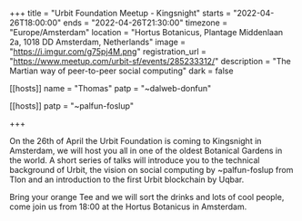 +++
title = "Urbit Foundation Meetup - Kingsnight"
starts = "2022-04-26T18:00:00"
ends = "2022-04-26T21:30:00"
timezone = "Europe/Amsterdam"
location = "Hortus Botanicus, Plantage Middenlaan 2a, 1018 DD Amsterdam, Netherlands"
image = "https://i.imgur.com/g75pj4M.png"
registration_url = "https://www.meetup.com/urbit-sf/events/285233312/"
description = "The Martian way of peer-to-peer social computing"
dark = false


[[hosts]]
name = "Thomas"
patp = "~dalweb-donfun"

[[hosts]]
patp = "~palfun-foslup"

+++

On the 26th of April the Urbit Foundation is coming to Kingsnight in Amsterdam, we will host you all in one of the oldest Botanical Gardens in the world. A short series of talks will introduce you to the technical background of Urbit, the vision on social computing by ~palfun-foslup from Tlon and an introduction to the first Urbit blockchain by Uqbar.

Bring your orange Tee and we will sort the drinks and lots of cool people, come join us from 18:00 at the Hortus Botanicus in Amsterdam.
